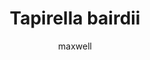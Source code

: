 ---
layout: post
author: maxwell
title: Tapirella bairdii
description: 
tags: []
image: 
  feature: 
  credit: 
  creditlink: 
permalink: tapirella-bairdii
---